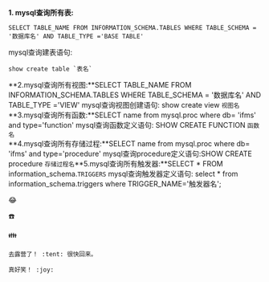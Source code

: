 **1. mysql查询所有表:**

```mysql
SELECT TABLE_NAME FROM INFORMATION_SCHEMA.TABLES WHERE TABLE_SCHEMA = '数据库名' AND TABLE_TYPE ='BASE TABLE'
```

mysql查询建表语句: 

```mysql
show create table `表名`   
```

**2.mysql查询所有视图:**SELECT TABLE_NAME FROM INFORMATION_SCHEMA.TABLES WHERE TABLE_SCHEMA = '数据库名' AND TABLE_TYPE ='VIEW'
mysql查询视图创建语句: show create view `视图名`   
**3.mysql查询所有函数:**SELECT name from mysql.proc where db= 'ifms' and type='function'
mysql查询函数定义语句: SHOW CREATE FUNCTION `函数名`  
**4.mysql查询所有存储过程:**SELECT name from mysql.proc where db= 'ifms' and type='procedure'
mysql查询procedure定义语句:SHOW CREATE procedure `存储过程名`**5.mysql查询所有触发器:**SELECT * FROM information_schema.`TRIGGERS`
mysql查询触发器定义语句: select * from information_schema.triggers where TRIGGER_NAME='触发器名';



:joy:

:phone:

:family:

```
去露营了！ :tent: 很快回来。

真好笑！ :joy:
```